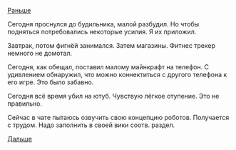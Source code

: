 [Раньше](2018.03.02.md)

Сегодня проснулся до будильника, малой разбудил. Но чтобы подняться потребовались некоторые усилия. Я их приложил.

Завтрак, потом фигнёй занимался.
Затем магазины. Фитнес трекер немного не домотал.

Сегодня, как обещал, поставил малому майнкрафт на телефон. С удивлением обнаружил, что можно коннектиться с другого телефона к его игре. Это было забавно.

Сегодня всё время убил на ютуб. Чувствую лёгкое отупение.
Это не правильно.

Сейчас в чате пытаюсь озвучить свою концепцию роботов. Получается с трудом.
Надо заполнить в своей вики соотв. раздел.

[Дальше](2018.03.04.md)